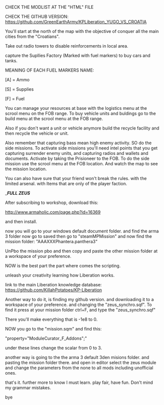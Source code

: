 CHECK THE MODLIST AT THE "HTML" FILE

CHECK THE GITHUB VERSION:
https://github.com/GreenEarthArmy/KPLiberation_YUGO_VS_CROATIA

You'll start at the north of the map with the objective of conquer all the main cities from the "Croatians".

Take out radio towers to disable reinforcements in local area.


capture the Supllies Factory (Marked with fuel markers) to buy cars and tanks.

MEANING OF EACH FUEL MARKERS NAME:

[A] = Ammo

[S] = Supplies

[F] = Fuel

You can manage your resources at base with the logistics menu at the scrool menu on the FOB range.
To buy vehicle units and buldings go to the build menu at the scrool menu at the FOB range.

Also if you don't want a unit or vehicle anymore build the recycle facility and then recycle the vehicle or unit.

Also remember that capturing bass mean high enemy activity. SO do the side missions.
To activate side missions you'll need intel points that you get capturing surrender enemy units, and capturing radios and wallets and documents. Activate by taking the Prisioneer to the FOB.
To do the side mission use the scrool menu at the FOB location.
And watch the map to see the mission location.

You can also have sure that your friend won't break the rules. with the limited arsenal. with Items that are only of the player faction.

____FULL ZEUS___

After subscribing to workshop, download this:

http://www.armaholic.com/page.php?id=16369

and then install.

now you will go to your windows default document folder.
and find the arma 3 folder
now go to saved
then go to "steamMPMission"
and now find the mission folder:
"AAAXXXPhantera.panthera3"

UnPbo the mission pbo
and then copy and paste the other mission folder at a workspace of your preference.

NOW is the best part
the part where comes the scripting.

unleash your creativity learning how Liberation works.

link to the main Liberation knowledge database:
https://github.com/KillahPotatoes/KP-Liberation

Another way to do it, is finding my github version. and downloading it to a workspace of your preference. and changing the "zeus_synchro.sqf". To find it press at your mission folder ctrl+F, and type the "zeus_synchro.sqf"

There you'll make everything that is -1e8 to 0.

NOW you go to the "mission.sqm" and find this:

"property="ModuleCurator_F_Addons";"

under these lines change the scalar from 0 to 3.

another way is going to the the arma 3 default 3den misions folder. and pasting the mission folder there. and open in editor select the zeus module and change the parameters from the none to all mods including unofficial ones.

that's it. further more to know I must learn. 
play fair, have fun. Don't mind my grammar mistakes.

bye
